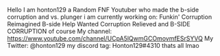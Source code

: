 Hello I am honton129 a Random FNF Youtuber who made the b-side corruption and vs. plunger
i am currently working on:
Funkin' Corruption Reimagined
B-side Help Wanted
Corruption Relieved
and B-SIDE CORRUPTION of course
My channel: https://www.youtube.com/channel/UCpA5lQwmGCOmovmfESrSYVQ
My Twitter: @honton129
my discord tag: Honton129#4310
thats all lmao
